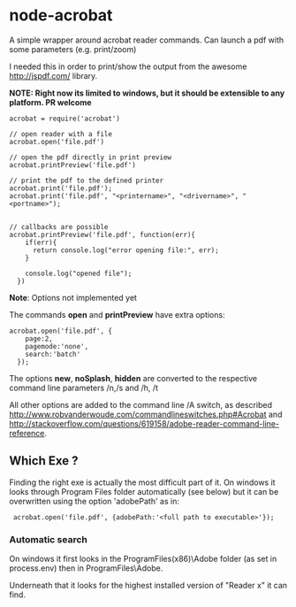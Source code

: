 node-acrobat
============

A simple wrapper around acrobat reader commands. Can launch a pdf with some parameters (e.g. print/zoom)

I needed this in order to print/show the output from the awesome http://jspdf.com/ library.

**NOTE: Right now its limited to windows, but it should be extensible to any platform. PR welcome**

    acrobat = require('acrobat')
    
    // open reader with a file
    acrobat.open('file.pdf')

    // open the pdf directly in print preview
    acrobat.printPreview('file.pdf')

    // print the pdf to the defined printer
    acrobat.print('file.pdf');
    acrobat.print('file.pdf', "<printername>", "<drivername>", "<portname>");


    // callbacks are possible
    acrobat.printPreview('file.pdf', function(err){
        if(err){
          return console.log("error opening file:", err);
        }

        console.log("opened file");
      })

**Note**: Options not implemented yet

The commands **open** and **printPreview** have extra options:

    acrobat.open('file.pdf', {
        page:2,
        pagemode:'none',
        search:'batch'
      });

The options **new**, **noSplash**, **hidden** are converted to the respective command line parameters /n,/s and /h, /t
   

All other options are added to the command line /A switch, as described http://www.robvanderwoude.com/commandlineswitches.php#Acrobat and http://stackoverflow.com/questions/619158/adobe-reader-command-line-reference.



Which Exe ?
-----------

Finding the right exe is actually the most difficult part of it. On windows it looks through Program Files folder automatically (see below) but it can be overwritten using the option 'adobePath' as in:

     acrobat.open('file.pdf', {adobePath:'<full path to executable>'});

### Automatic search

On windows it first looks in the ProgramFiles(x86)\Adobe folder (as set in process.env) then in ProgramFiles\Adobe.

Underneath that it looks for the highest installed version of "Reader x" it can find.

